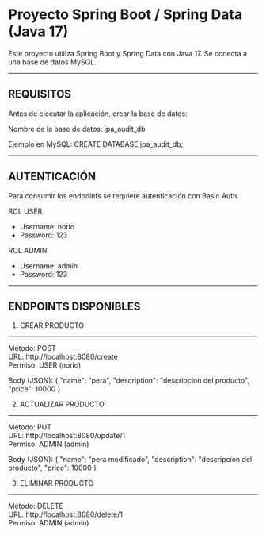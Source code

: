 # Proyecto Spring Boot / Spring Data (Java 17)

Este proyecto utiliza Spring Boot y Spring Data con Java 17.
Se conecta a una base de datos MySQL.

------------------------------------------------------------
REQUISITOS
------------------------------------------------------------
Antes de ejecutar la aplicación, crear la base de datos:

Nombre de la base de datos: jpa_audit_db

Ejemplo en MySQL:
CREATE DATABASE jpa_audit_db;

------------------------------------------------------------
AUTENTICACIÓN
------------------------------------------------------------
Para consumir los endpoints se requiere autenticación con Basic Auth.

ROL USER
- Username: norio
- Password: 123

ROL ADMIN
- Username: admin
- Password: 123

------------------------------------------------------------
ENDPOINTS DISPONIBLES
------------------------------------------------------------

1. CREAR PRODUCTO
------------------------------------------------------------
Método: POST  
URL: http://localhost:8080/create  
Permiso: USER (norio)

Body (JSON):
{
    "name": "pera",
    "description": "descripcion del producto",
    "price": 10000
}

2. ACTUALIZAR PRODUCTO
------------------------------------------------------------
Método: PUT  
URL: http://localhost:8080/update/1  
Permiso: ADMIN (admin)

Body (JSON):
{
    "name": "pera modificado",
    "description": "descripcion del producto",
    "price": 10000
}

3. ELIMINAR PRODUCTO
------------------------------------------------------------
Método: DELETE  
URL: http://localhost:8080/delete/1  
Permiso: ADMIN (admin)
